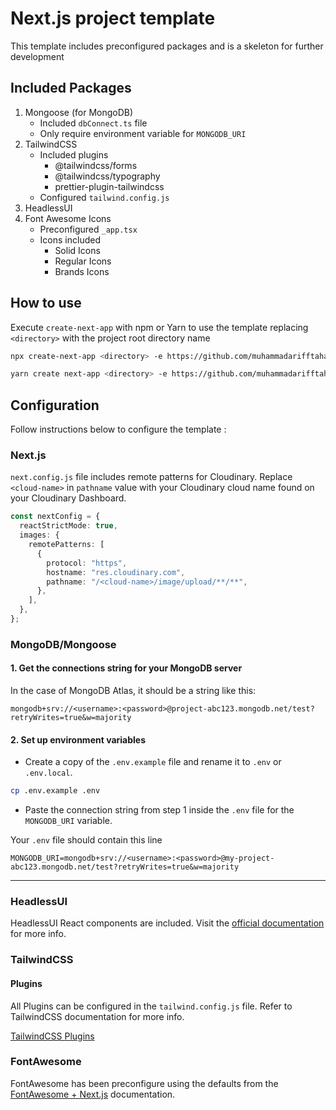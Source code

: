 # Next.js project template

This template includes preconfigured packages and is a skeleton for further development

## Included Packages

1. Mongoose (for MongoDB)
   - Included `dbConnect.ts` file
   - Only require environment variable for `MONGODB_URI`
2. TailwindCSS
   - Included plugins
     - @tailwindcss/forms
     - @tailwindcss/typography
     - prettier-plugin-tailwindcss
   - Configured `tailwind.config.js`
3. HeadlessUI
4. Font Awesome Icons
   - Preconfigured `_app.tsx`
   - Icons included
     - Solid Icons
     - Regular Icons
     - Brands Icons

## How to use

Execute `create-next-app` with npm or Yarn to use the template replacing `<directory>` with the project root directory name

```bash
npx create-next-app <directory> -e https://github.com/muhammadarifftaha/nextjs-project-template --ts --eslint
```

```bash
yarn create next-app <directory> -e https://github.com/muhammadarifftaha/nextjs-project-template --ts --eslint
```

## Configuration

Follow instructions below to configure the template :

### Next.js

`next.config.js` file includes remote patterns for Cloudinary. Replace `<cloud-name>` in `pathname` value with your Cloudinary cloud name found on your Cloudinary Dashboard.

```ts
const nextConfig = {
  reactStrictMode: true,
  images: {
    remotePatterns: [
      {
        protocol: "https",
        hostname: "res.cloudinary.com",
        pathname: "/<cloud-name>/image/upload/**/**",
      },
    ],
  },
};
```

### MongoDB/Mongoose

#### 1. Get the connections string for your MongoDB server

In the case of MongoDB Atlas, it should be a string like this:

```
mongodb+srv://<username>:<password>@project-abc123.mongodb.net/test?retryWrites=true&w=majority
```

#### 2. Set up environment variables

- Create a copy of the `.env.example` file and rename it to `.env` or `.env.local`.

```bash
cp .env.example .env
```

- Paste the connection string from step 1 inside the `.env` file for the `MONGODB_URI` variable.

Your `.env` file should contain this line

```
MONGODB_URI=mongodb+srv://<username>:<password>@my-project-abc123.mongodb.net/test?retryWrites=true&w=majority
```

---

### HeadlessUI

HeadlessUI React components are included. Visit the [official documentation](https://headlessui.com/) for more info.

### TailwindCSS

#### Plugins

All Plugins can be configured in the `tailwind.config.js` file. Refer to TailwindCSS documentation for more info.

[TailwindCSS Plugins](https://tailwindcss.com/docs/plugins)

### FontAwesome

FontAwesome has been preconfigure using the defaults from the [FontAwesome + Next.js](https://fontawesome.com/docs/web/use-with/react/use-with) documentation.
